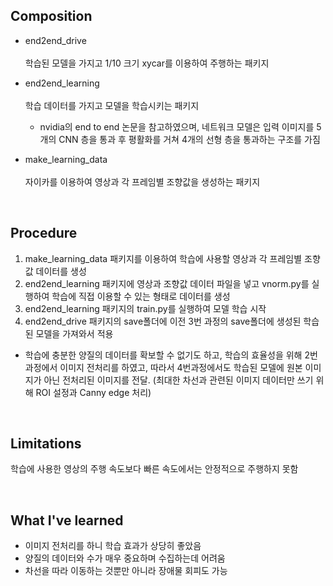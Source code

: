 ## Composition

* end2end_drive </br></br>학습된 모델을 가지고 1/10 크기 xycar를 이용하여 주행하는 패키지

* end2end_learning </br></br>학습 데이터를 가지고 모델을 학습시키는 패키지
  + nvidia의 end to end 논문을 참고하였으며, 네트워크 모델은 입력 이미지를 5개의 CNN 층을 통과 후 평활화를 거쳐 4개의 선형 층을 통과하는 구조를 가짐

* make_learning_data </br></br>자이카를 이용하여 영상과 각 프레임별 조향값을 생성하는 패키지

</br>

## Procedure

1. make_learning_data 패키지를 이용하여 학습에 사용할 영상과 각 프레임별 조향값 데이터를 생성
2. end2end_learning 패키지에 영상과 조향값 데이터 파일을 넣고 vnorm.py를 실행하여 학습에 직접 이용할 수 있는 형태로 데이터를 생성
3. end2end_learning 패키지의 train.py를 실행하여 모델 학습 시작
4. end2end_drive 패키지의 save폴더에 이전 3번 과정의 save폴더에 생성된 학습된 모델을 가져와서 적용

* 학습에 충분한 양질의 데이터를 확보할 수 없기도 하고, 학습의 효율성을 위해 2번 과정에서 이미지 전처리를 하였고, 따라서 4번과정에서도 학습된 모델에 원본 이미지가 아닌 전처리된 이미지를 전달. (최대한 차선과 관련된 이미지 데이터만 쓰기 위해 ROI 설정과 Canny edge 처리)

</br>

## Limitations

학습에 사용한 영상의 주행 속도보다 빠른 속도에서는 안정적으로 주행하지 못함

</br>

## What I've learned

* 이미지 전처리를 하니 학습 효과가 상당히 좋았음
* 양질의 데이터와 수가 매우 중요하며 수집하는데 어려움
* 차선을 따라 이동하는 것뿐만 아니라 장애물 회피도 가능

